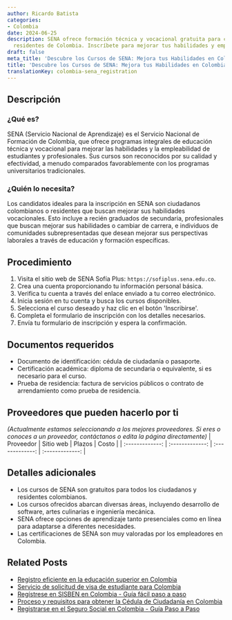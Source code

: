 ```yaml
---
author: Ricardo Batista
categories:
- Colombia
date: 2024-06-25
description: SENA ofrece formación técnica y vocacional gratuita para ciudadanos y
  residentes de Colombia. Inscríbete para mejorar tus habilidades y empleabilidad.
draft: false
meta_title: 'Descubre los Cursos de SENA: Mejora tus Habilidades en Colombia'
title: 'Descubre los Cursos de SENA: Mejora tus Habilidades en Colombia'
translationKey: colombia-sena_registration
---
```



## Descripción
### ¿Qué es?
SENA (Servicio Nacional de Aprendizaje) es el Servicio Nacional de Formación de Colombia, que ofrece programas integrales de educación técnica y vocacional para mejorar las habilidades y la empleabilidad de estudiantes y profesionales. Sus cursos son reconocidos por su calidad y efectividad, a menudo comparados favorablemente con los programas universitarios tradicionales.

### ¿Quién lo necesita?
Los candidatos ideales para la inscripción en SENA son ciudadanos colombianos o residentes que buscan mejorar sus habilidades vocacionales. Esto incluye a recién graduados de secundaria, profesionales que buscan mejorar sus habilidades o cambiar de carrera, e individuos de comunidades subrepresentadas que desean mejorar sus perspectivas laborales a través de educación y formación específicas.

## Procedimiento

1. Visita el sitio web de SENA Sofía Plus: `https://sofiplus.sena.edu.co`.
2. Crea una cuenta proporcionando tu información personal básica.
3. Verifica tu cuenta a través del enlace enviado a tu correo electrónico.
4. Inicia sesión en tu cuenta y busca los cursos disponibles.
5. Selecciona el curso deseado y haz clic en el botón 'Inscribirse'.
6. Completa el formulario de inscripción con los detalles necesarios.
7. Envía tu formulario de inscripción y espera la confirmación.

## Documentos requeridos

- Documento de identificación: cédula de ciudadanía o pasaporte.
- Certificación académica: diploma de secundaria o equivalente, si es necesario para el curso.
- Prueba de residencia: factura de servicios públicos o contrato de arrendamiento como prueba de residencia.

## Proveedores que pueden hacerlo por ti
_(Actualmente estamos seleccionando a los mejores proveedores. Si eres o conoces a un proveedor, contáctanos o edita la página directamente)_
| Proveedor        |     Sitio web    |     Plazos    |     Costo     |
| :-------------: | :-------------: |  :-------------: | :-------------: |

## Detalles adicionales

- Los cursos de SENA son gratuitos para todos los ciudadanos y residentes colombianos.
- Los cursos ofrecidos abarcan diversas áreas, incluyendo desarrollo de software, artes culinarias e ingeniería mecánica.
- SENA ofrece opciones de aprendizaje tanto presenciales como en línea para adaptarse a diferentes necesidades.
- Las certificaciones de SENA son muy valoradas por los empleadores en Colombia.


## Related Posts

- [Registro eficiente en la educación superior en Colombia](https://tramitit.com/es/guides/colombia/inscripción_en_el_sistema_de_educación_superior/)
- [Servicio de solicitud de visa de estudiante para Colombia](https://tramitit.com/es/guides/colombia/solicitud_de_visa_de_estudiante/)
- [Regístrese en SISBEN en Colombia - Guía fácil paso a paso](https://tramitit.com/es/guides/colombia/inscripción_en_el_sisben/)
- [Proceso y requisitos para obtener la Cédula de Ciudadanía en Colombia](https://tramitit.com/es/guides/colombia/cédula_de_ciudadanía/)
- [Registrarse en el Seguro Social en Colombia - Guía Paso a Paso](https://tramitit.com/es/guides/colombia/inscripción_al_sistema_de_seguridad_social/)